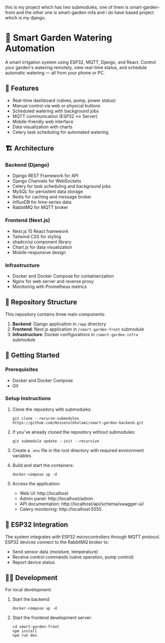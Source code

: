 this is my project which has two submodules, one of them is smart-garden-front
and the other one is smart-garden-infa and i do have based project which is my django.


# 🌿 Smart Garden Watering Automation

A smart irrigation system using ESP32, MQTT, Django, and React. Control your garden's watering remotely, view real-time status, and schedule automatic watering — all from your phone or PC.

## 🚀 Features

- Real-time dashboard (valves, pump, power status)
- Manual control via web or physical buttons
- Scheduled watering with background jobs
- MQTT communication (ESP32 ↔ Server)
- Mobile-friendly web interface
- Data visualization with charts
- Celery task scheduling for automated watering

## 🏗️ Architecture

### Backend (Django)
- Django REST Framework for API
- Django Channels for WebSockets
- Celery for task scheduling and background jobs
- MySQL for persistent data storage
- Redis for caching and message broker
- InfluxDB for time-series data
- RabbitMQ for MQTT broker

### Frontend (Next.js)
- Next.js 15 React framework
- Tailwind CSS for styling
- shadcn/ui component library
- Chart.js for data visualization
- Mobile-responsive design

### Infrastructure
- Docker and Docker Compose for containerization
- Nginx for web server and reverse proxy
- Monitoring with Prometheus metrics

## 📂 Repository Structure

This repository contains three main components:

1. **Backend**: Django application in `/app` directory
2. **Frontend**: Next.js application in `/smart-garden-front` submodule
3. **Infrastructure**: Docker configurations in `/smart-garden-infra` submodule

## 🚀 Getting Started

### Prerequisites
- Docker and Docker Compose
- Git

### Setup Instructions

1. Clone the repository with submodules:
   ```
   git clone --recurse-submodules https://github.com/HosseinlGholami/smart-garden-backend.git
   ```

2. If you've already cloned the repository without submodules:
   ```
   git submodule update --init --recursive
   ```

3. Create a `.env` file in the root directory with required environment variables

4. Build and start the containers:
   ```
   docker-compose up -d
   ```

5. Access the application:
   - Web UI: http://localhost
   - Admin panel: http://localhost/admin
   - API documentation: http://localhost/api/schema/swagger-ui/
   - Celery monitoring: http://localhost:5555

## 📱 ESP32 Integration

The system integrates with ESP32 microcontrollers through MQTT protocol. ESP32 devices connect to the RabbitMQ broker to:
- Send sensor data (moisture, temperature)
- Receive control commands (valve operation, pump control)
- Report device status

## 👨‍💻 Development

For local development:

1. Start the backend:
   ```
   docker-compose up -d
   ```

2. Start the frontend development server:
   ```
   cd smart-garden-front
   npm install
   npm run dev
   ```
